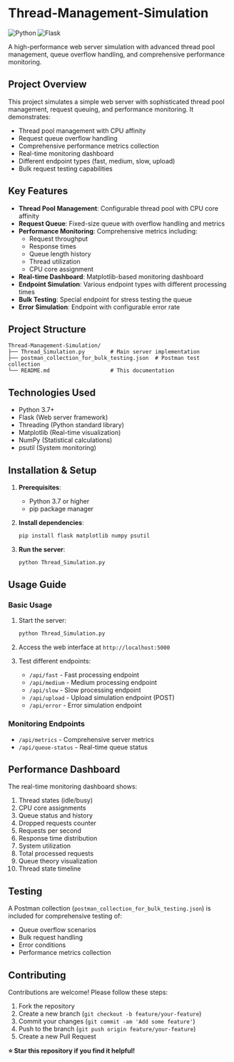 # Thread-Management-Simulation

![Python](https://img.shields.io/badge/python-3.7%2B-blue)
![Flask](https://img.shields.io/badge/flask-2.0%2B-lightgrey)

A high-performance web server simulation with advanced thread pool management, queue overflow handling, and comprehensive performance monitoring.

## Project Overview

This project simulates a simple web server with sophisticated thread pool management, request queuing, and performance monitoring. It demonstrates:

- Thread pool management with CPU affinity
- Request queue overflow handling
- Comprehensive performance metrics collection
- Real-time monitoring dashboard
- Different endpoint types (fast, medium, slow, upload)
- Bulk request testing capabilities

## Key Features

- **Thread Pool Management**: Configurable thread pool with CPU core affinity
- **Request Queue**: Fixed-size queue with overflow handling and metrics
- **Performance Monitoring**: Comprehensive metrics including:
  - Request throughput
  - Response times
  - Queue length history
  - Thread utilization
  - CPU core assignment
- **Real-time Dashboard**: Matplotlib-based monitoring dashboard
- **Endpoint Simulation**: Various endpoint types with different processing times
- **Bulk Testing**: Special endpoint for stress testing the queue
- **Error Simulation**: Endpoint with configurable error rate

## Project Structure

```
Thread-Management-Simulation/
├── Thread_Simulation.py        # Main server implementation
├── postman_collection_for_bulk_testing.json  # Postman test collection
└── README.md                   # This documentation
```

## Technologies Used

- Python 3.7+
- Flask (Web server framework)
- Threading (Python standard library)
- Matplotlib (Real-time visualization)
- NumPy (Statistical calculations)
- psutil (System monitoring)

## Installation & Setup

1. **Prerequisites**:
   - Python 3.7 or higher
   - pip package manager

2. **Install dependencies**:
   ```bash
   pip install flask matplotlib numpy psutil
   ```

3. **Run the server**:
   ```bash
   python Thread_Simulation.py
   ```

## Usage Guide

### Basic Usage

1. Start the server:
   ```bash
   python Thread_Simulation.py
   ```

2. Access the web interface at `http://localhost:5000`

3. Test different endpoints:
   - `/api/fast` - Fast processing endpoint
   - `/api/medium` - Medium processing endpoint
   - `/api/slow` - Slow processing endpoint
   - `/api/upload` - Upload simulation endpoint (POST)
   - `/api/error` - Error simulation endpoint

### Monitoring Endpoints

- `/api/metrics` - Comprehensive server metrics
- `/api/queue-status` - Real-time queue status

## Performance Dashboard

The real-time monitoring dashboard shows:

1. Thread states (idle/busy)
2. CPU core assignments
3. Queue status and history
4. Dropped requests counter
5. Requests per second
6. Response time distribution
7. System utilization
8. Total processed requests
9. Queue theory visualization
10. Thread state timeline

## Testing

A Postman collection (`postman_collection_for_bulk_testing.json`) is included for comprehensive testing of:

- Queue overflow scenarios
- Bulk request handling
- Error conditions
- Performance metrics collection

## Contributing

Contributions are welcome! Please follow these steps:

1. Fork the repository
2. Create a new branch (`git checkout -b feature/your-feature`)
3. Commit your changes (`git commit -am 'Add some feature'`)
4. Push to the branch (`git push origin feature/your-feature`)
5. Create a new Pull Request

**⭐ Star this repository if you find it helpful!**
